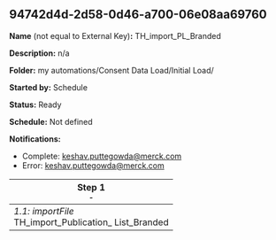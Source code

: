 ## 94742d4d-2d58-0d46-a700-06e08aa69760

**Name** (not equal to External Key)**:** TH_import_PL_Branded

**Description:** n/a

**Folder:** my automations/Consent Data Load/Initial Load/

**Started by:** Schedule

**Status:** Ready

**Schedule:** Not defined

**Notifications:**

* Complete: keshav.puttegowda@merck.com
* Error: keshav.puttegowda@merck.com

| Step 1<br>_<small>-</small>_ |
| --- |
| _1.1: importFile_<br>TH_import_Publication_ List_Branded |
